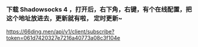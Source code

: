 ### 下载 Shadowsocks 4 ，打开后，右下角，右键，有个在线配置，把这个地址放进去，更新就有啦， 定时更新~

https://66ding.men/api/v1/client/subscribe?token=061d7420327e7216a40773a08c3f104e

